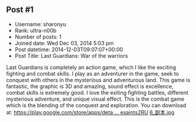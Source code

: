 ## Post #1
- Username: sharonyu
- Rank: ultra-n00b
- Number of posts: 1
- Joined date: Wed Dec 03, 2014 5:03 pm
- Post datetime: 2014-12-03T09:07:07+00:00
- Post Title: Last Guardians: War of the warriors

Last Guardians is completely an action game, which I like the exciting fighting and combat skills. I play as an adventurer in the game, seek to conquest with others in the mysterious and adventurous land. This game is fantastic, the graphic is 3D and amazing, sound effect is excellence, combat skills is extremely good. I love the exiting fighting battles, different mysterious adventure, and unique visual effect. This is the combat game which is the blending of the conquest and exploration. 
You can download at: [https://play.google.com/store/apps/deta ... esaints2RU](https://play.google.com/store/apps/details?id=cn.matrixgame.thesaints2RU)
[6_副本.jpg](https://xentaxbackup.github.io/file/8183_6_副本.jpg)

